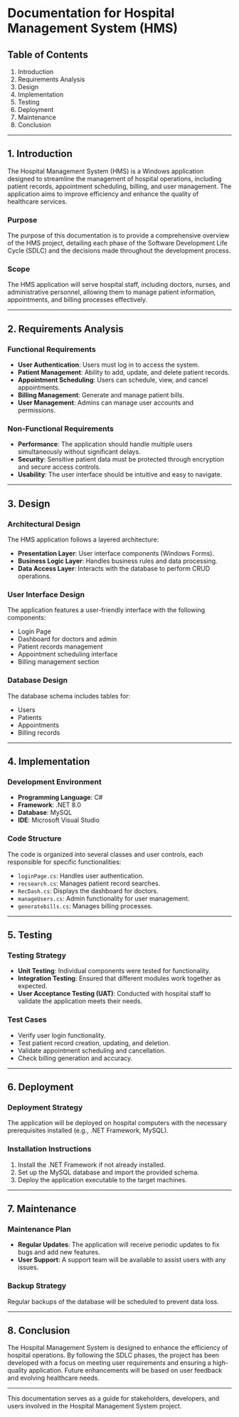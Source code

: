# Documentation for Hospital Management System (HMS)

## Table of Contents
1. Introduction
2. Requirements Analysis
3. Design
4. Implementation
5. Testing
6. Deployment
7. Maintenance
8. Conclusion

---

## 1. Introduction
The Hospital Management System (HMS) is a Windows application designed to streamline the management of hospital operations, including patient records, appointment scheduling, billing, and user management. The application aims to improve efficiency and enhance the quality of healthcare services.

### Purpose
The purpose of this documentation is to provide a comprehensive overview of the HMS project, detailing each phase of the Software Development Life Cycle (SDLC) and the decisions made throughout the development process.

### Scope
The HMS application will serve hospital staff, including doctors, nurses, and administrative personnel, allowing them to manage patient information, appointments, and billing processes effectively.

---

## 2. Requirements Analysis
### Functional Requirements
- **User Authentication**: Users must log in to access the system.
- **Patient Management**: Ability to add, update, and delete patient records.
- **Appointment Scheduling**: Users can schedule, view, and cancel appointments.
- **Billing Management**: Generate and manage patient bills.
- **User Management**: Admins can manage user accounts and permissions.

### Non-Functional Requirements
- **Performance**: The application should handle multiple users simultaneously without significant delays.
- **Security**: Sensitive patient data must be protected through encryption and secure access controls.
- **Usability**: The user interface should be intuitive and easy to navigate.

---

## 3. Design
### Architectural Design
The HMS application follows a layered architecture:
- **Presentation Layer**: User interface components (Windows Forms).
- **Business Logic Layer**: Handles business rules and data processing.
- **Data Access Layer**: Interacts with the database to perform CRUD operations.

### User Interface Design
The application features a user-friendly interface with the following components:
- Login Page
- Dashboard for doctors and admin
- Patient records management
- Appointment scheduling interface
- Billing management section

### Database Design
The database schema includes tables for:
- Users
- Patients
- Appointments
- Billing records

---

## 4. Implementation
### Development Environment
- **Programming Language**: C#
- **Framework**: .NET 8.0
- **Database**: MySQL
- **IDE**: Microsoft Visual Studio

### Code Structure
The code is organized into several classes and user controls, each responsible for specific functionalities:
- `loginPage.cs`: Handles user authentication.
- `recsearch.cs`: Manages patient record searches.
- `RecDash.cs`: Displays the dashboard for doctors.
- `manageUsers.cs`: Admin functionality for user management.
- `generatebills.cs`: Manages billing processes.

---

## 5. Testing
### Testing Strategy
- **Unit Testing**: Individual components were tested for functionality.
- **Integration Testing**: Ensured that different modules work together as expected.
- **User Acceptance Testing (UAT)**: Conducted with hospital staff to validate the application meets their needs.

### Test Cases
- Verify user login functionality.
- Test patient record creation, updating, and deletion.
- Validate appointment scheduling and cancellation.
- Check billing generation and accuracy.

---

## 6. Deployment
### Deployment Strategy
The application will be deployed on hospital computers with the necessary prerequisites installed (e.g., .NET Framework, MySQL).

### Installation Instructions
1. Install the .NET Framework if not already installed.
2. Set up the MySQL database and import the provided schema.
3. Deploy the application executable to the target machines.

---

## 7. Maintenance
### Maintenance Plan
- **Regular Updates**: The application will receive periodic updates to fix bugs and add new features.
- **User Support**: A support team will be available to assist users with any issues.

### Backup Strategy
Regular backups of the database will be scheduled to prevent data loss.

---

## 8. Conclusion
The Hospital Management System is designed to enhance the efficiency of hospital operations. By following the SDLC phases, the project has been developed with a focus on meeting user requirements and ensuring a high-quality application. Future enhancements will be based on user feedback and evolving healthcare needs.

--- 

This documentation serves as a guide for stakeholders, developers, and users involved in the Hospital Management System project.
